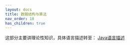 ```yaml
---
layout: docs
title: 数据结构与算法
nav_order: 10
has_children: true
---
```


这部分主要讲理论性知识，具体语言描述转至：
[Java语言描述](/java/data-structure/index.html)
